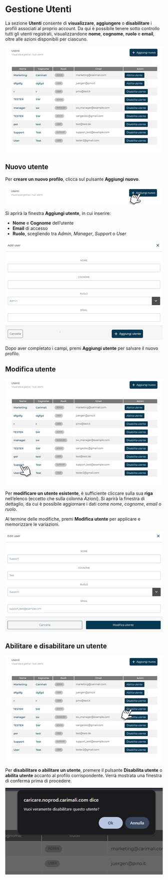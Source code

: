 # Gestione Utenti

La sezione **Utenti** consente di **visualizzare**, **aggiungere** o **disabilitare** i profili associati al proprio account.
Da qui è possibile tenere sotto controllo tutti gli utenti registrati, visualizzandone **nome**, **cognome**, **ruolo** e **email**, oltre alle azioni disponibili per ciascuno.

<kbd>![Elenco Utenti](_images/utenti.png)</kbd>


## Nuovo utente

Per **creare un nuovo profilo**, clicca sul pulsante **Aggiungi nuovo**.

<kbd>![Aggiungi Nuovo Utente](_images/utenti-1.png)</kbd>

Si aprirà la finestra **Aggiungi utente**, in cui inserire:

* **Nome** e **Cognome** dell’utente
* **Email** di accesso
* **Ruolo**, scegliendo tra *Admin*, *Manager*, *Support* o *User*

<kbd>![Aggiungi Nuovo Utente](_images/utenti-2.png)</kbd>

Dopo aver completato i campi, premi **Aggiungi utente** per salvare il nuovo profilo.


## Modifica utente

<kbd>![Compila Dati Nuovo Utente](_images/utenti-3.png)</kbd>

Per **modificare un utente esistente**, è sufficiente cliccare sulla sua **riga** nell’elenco (eccetto che sulla colonna *Azioni*).
Si aprirà la finestra di dettaglio, da cui è possibile aggiornare i dati come *nome*, *cognome*, *email* o *ruolo*.

Al termine delle modifiche, premi **Modifica utente** per applicare e memorizzare le variazioni.

<kbd>![Compila Dati Nuovo Utente](_images/utenti-4.png)</kbd>

## Abilitare e disabilitare un utente

<kbd>![Compila Dati Nuovo Utente](_images/utenti-5.png)</kbd>

Per **disabilitare o abilitare un utente**, premere il pulsante **Disabilita utente** o **abilita utente** accanto al profilo corrispondente.
Verrà mostrata una finestra di conferma prima di procedere.

<kbd>![Compila Dati Nuovo Utente](_images/utenti-6.png)</kbd>